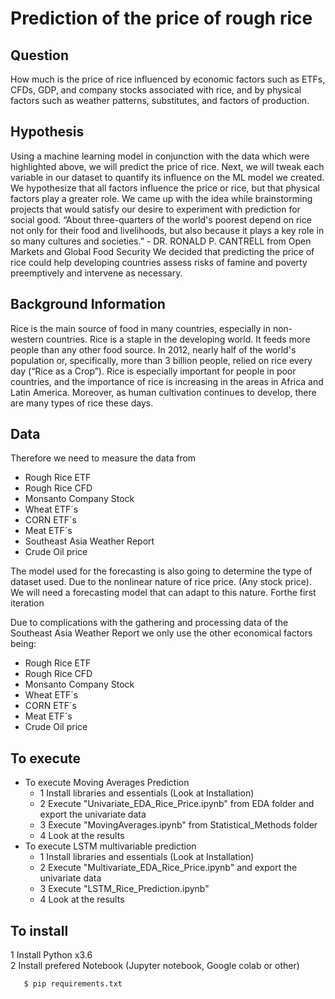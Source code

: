 # Prediction of the price of rough rice

<h2>Question </h2>
How much is the price of rice influenced by economic factors such as ETFs, CFDs, GDP, and company stocks associated with rice, and by physical factors such as weather patterns, substitutes, and factors of production.
<h2>Hypothesis</h2>
Using a machine learning model in conjunction with the data which were highlighted above, we will predict the price of rice. Next, we will tweak each variable in our dataset to quantify its influence on the ML model we created. We hypothesize that all factors influence the price or rice, but that physical factors play a greater role.
We came up with the idea while brainstorming projects that would satisfy our desire to experiment with prediction for social good. 
“About three-quarters of the world's poorest depend on rice not only for their food and livelihoods, but also because it plays a key role in so many cultures and societies.” - DR. RONALD P. CANTRELL from Open Markets and Global Food Security
We decided that predicting the price of rice could help developing countries assess risks of famine and poverty preemptively and intervene as necessary. 

<h2>Background Information</h2>
Rice is the main source of food in many countries, especially in non-western countries. 
Rice is a staple in the developing world. It feeds more people than any other food source. 
In 2012, nearly half of the world's population or, specifically, more than 3 billion people, relied on rice every day (“Rice as a Crop”). 
Rice is especially important for people in poor countries, and the importance of rice is increasing in the areas in Africa and Latin America. 
Moreover, as human cultivation continues to develop, there are many types of rice these days. 

<h2>Data</h2>


Therefore we need to measure the data from
  - Rough Rice ETF
  - Rough Rice CFD
  - Monsanto Company Stock
  - Wheat ETF´s
  - CORN ETF´s
  - Meat ETF´s
  - Southeast Asia Weather Report 
  - Crude Oil price

The model used for the forecasting is also going to determine the type of dataset used. Due to the nonlinear nature of rice price. (Any stock price). We will need a forecasting model that can adapt to this nature. 
Forthe first iteration

Due to complications with the gathering and processing data of the Southeast Asia Weather Report we only use the other economical factors being:

  - Rough Rice ETF
  - Rough Rice CFD
  - Monsanto Company Stock
  - Wheat ETF´s
  - CORN ETF´s
  - Meat ETF´s
  - Crude Oil price

<h2>To execute</h2>


- To execute Moving Averages Prediction
  - 1 Install libraries and essentials (Look at Installation)
  - 2 Execute "Univariate_EDA_Rice_Price.ipynb" from EDA folder and export the univariate data
  - 3 Execute "MovingAverages.ipynb" from Statistical_Methods folder
  - 4 Look at the results
- To execute LSTM multivariable prediction
  - 1 Install libraries and essentials (Look at Installation)
  - 2 Execute "Multivariate_EDA_Rice_Price.ipynb" and export the univariate data
  - 3 Execute "LSTM_Rice_Prediction.ipynb"
  - 4 Look at the results

<h2>To install</h2>
 1 Install Python x3.6 </br>
 2 Install prefered Notebook (Jupyter notebook, Google colab or other)

   ```
      $ pip requirements.txt
   ```
 
